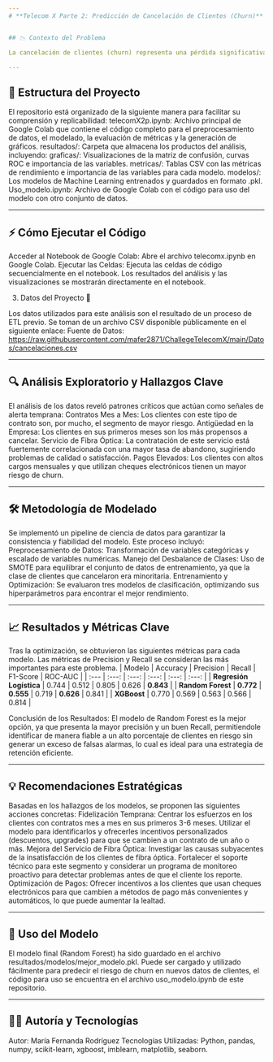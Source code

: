 ```yaml
---
# **Telecom X Parte 2: Predicción de Cancelación de Clientes (Churn)**


## 📉 Contexto del Problema 

La cancelación de clientes (churn) representa una pérdida significativa de ingresos y una amenaza para el crecimiento de la empresa. Identificar y retener a los clientes en riesgo es una prioridad estratégica. Este proyecto se enfoca en analizar los datos históricos para construir una herramienta predictiva que anticipe el abandono de clientes, permitiendo a la empresa actuar de manera proactiva.

---
```


## 📂 Estructura del Proyecto 

El repositorio está organizado de la siguiente manera para facilitar su comprensión y replicabilidad:
telecomX2p.ipynb: Archivo principal de Google Colab que contiene el código completo para el preprocesamiento de datos, el modelado, la evaluación de métricas y la generación de gráficos.
resultados/: Carpeta que almacena los productos del análisis, incluyendo:
graficas/: Visualizaciones de la matriz de confusión, curvas ROC e importancia de las variables.
metricas/: Tablas CSV con las métricas de rendimiento e importancia de las variables para cada modelo.
modelos/: Los modelos de Machine Learning entrenados y guardados en formato .pkl.
Uso_modelo.ipynb:  Archivo de Google Colab con el código para uso del modelo con otro conjunto de datos.

---

## ⚡ Cómo Ejecutar el Código 
Acceder al Notebook de Google Colab: Abre el archivo telecomx.ipynb en Google Colab.
Ejecutar las Celdas: Ejecuta las celdas de código secuencialmente en el notebook. Los resultados del análisis y las visualizaciones se mostrarán directamente en el notebook.

3. Datos del Proyecto 💾

Los datos utilizados para este análisis son el resultado de un proceso de ETL previo. Se toman de un archivo CSV disponible públicamente en el siguiente enlace:
Fuente de Datos: https://raw.githubusercontent.com/mafer2871/ChallegeTelecomX/main/Datos/cancelaciones.csv

---

## 🔍 Análisis Exploratorio y Hallazgos Clave 

El análisis de los datos reveló patrones críticos que actúan como señales de alerta temprana:
Contratos Mes a Mes: Los clientes con este tipo de contrato son, por mucho, el segmento de mayor riesgo.
Antigüedad en la Empresa: Los clientes en sus primeros meses son los más propensos a cancelar.
Servicio de Fibra Óptica: La contratación de este servicio está fuertemente correlacionada con una mayor tasa de abandono, sugiriendo problemas de calidad o satisfacción.
Pagos Elevados: Los clientes con altos cargos mensuales y que utilizan cheques electrónicos tienen un mayor riesgo de churn.

---

## 🛠️ Metodología de Modelado 

Se implementó un pipeline de ciencia de datos para garantizar la consistencia y fiabilidad del modelo. Este proceso incluyó:
Preprocesamiento de Datos: Transformación de variables categóricas y escalado de variables numéricas.
Manejo del Desbalance de Clases: Uso de SMOTE para equilibrar el conjunto de datos de entrenamiento, ya que la clase de clientes que cancelaron era minoritaria.
Entrenamiento y Optimización: Se evaluaron tres modelos de clasificación, optimizando sus hiperparámetros para encontrar el mejor rendimiento.

---

## 📈 Resultados y Métricas Clave 

Tras la optimización, se obtuvieron las siguientes métricas para cada modelo. Las métricas de Precision y Recall se consideran las más importantes para este problema.
| Modelo | Accuracy | Precision | Recall | F1-Score | ROC-AUC |
| :--- | :---: | :---: | :---: | :---: | :---: |
| **Regresión Logística** | 0.744 | 0.512 |   0.805   | 0.626 | **0.843** |
| **Random Forest** | **0.772** | **0.555** | 0.719 | **0.626** | 0.841 |
| **XGBoost** | 0.770 | 0.569 | 0.563 | 0.566 | 0.814 |

Conclusión de los Resultados: El modelo de Random Forest es la mejor opción, ya que presenta la mayor precisión y un buen Recall, permitiendole identificar de manera fiable a un alto porcentaje de clientes en riesgo sin generar un exceso de falsas alarmas, lo cual es ideal para una estrategia de retención eficiente.

---

## 💡 Recomendaciones Estratégicas 

Basadas en los hallazgos de los modelos, se proponen las siguientes acciones concretas:
Fidelización Temprana: Centrar los esfuerzos en los clientes con contratos mes a mes en sus primeros 3-6 meses. Utilizar el modelo para identificarlos y ofrecerles incentivos personalizados (descuentos, upgrades) para que se cambien a un contrato de un año o más.
Mejora del Servicio de Fibra Óptica: Investigar las causas subyacentes de la insatisfacción de los clientes de fibra óptica. Fortalecer el soporte técnico para este segmento y considerar un programa de monitoreo proactivo para detectar problemas antes de que el cliente los reporte.
Optimización de Pagos: Ofrecer incentivos a los clientes que usan cheques electrónicos para que cambien a métodos de pago más convenientes y automáticos, lo que puede aumentar la lealtad.

---

## 🚀 Uso del Modelo 

El modelo final (Random Forest) ha sido guardado en el archivo resultados/modelos/mejor_modelo.pkl. Puede ser cargado y utilizado fácilmente para predecir el riesgo de churn en nuevos datos de clientes, el código para uso se encuentra en el archivo uso_modelo.ipynb de este repositorio.

---

## 🧑‍💻 Autoría y Tecnologías 

Autor: María Fernanda Rodríguez
Tecnologías Utilizadas: Python, pandas, numpy, scikit-learn, xgboost, imblearn, matplotlib, seaborn.

